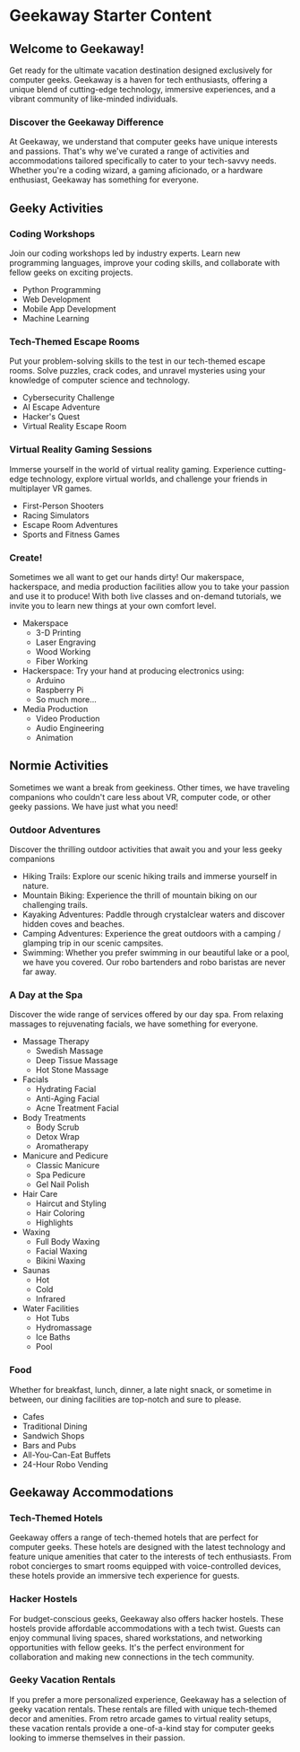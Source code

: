 # Geekaway Starter Content

## Welcome to Geekaway!

Get ready for the ultimate vacation destination designed exclusively for computer geeks. Geekaway is a haven for tech enthusiasts, offering a unique blend of cutting-edge technology, immersive experiences, and a vibrant community of like-minded individuals.

### Discover the Geekaway Difference

At Geekaway, we understand that computer geeks have unique interests and passions. That's why we've curated a range of activities and accommodations tailored specifically to cater to your tech-savvy needs. Whether you're a coding wizard, a gaming aficionado, or a hardware enthusiast, Geekaway has something for everyone.

## Geeky Activities

### Coding Workshops

Join our coding workshops led by industry experts. Learn new programming languages, improve your coding skills, and collaborate with fellow geeks on exciting projects.

- Python Programming
- Web Development
- Mobile App Development
- Machine Learning

### Tech-Themed Escape Rooms

Put your problem-solving skills to the test in our tech-themed escape rooms. Solve puzzles, crack codes, and unravel mysteries using your knowledge of computer science and technology.

- Cybersecurity Challenge
- AI Escape Adventure
- Hacker's Quest
- Virtual Reality Escape Room

### Virtual Reality Gaming Sessions

Immerse yourself in the world of virtual reality gaming. Experience cutting-edge technology, explore virtual worlds,
and challenge your friends in multiplayer VR games.

- First-Person Shooters
- Racing Simulators
- Escape Room Adventures 
- Sports and Fitness Games

### Create!

Sometimes we all want to get our hands dirty! Our makerspace, hackerspace, and media production facilities allow you to take your passion and use it to produce! With both live classes and on-demand tutorials, we invite you to learn new things at your own comfort level.

- Makerspace
  - 3-D Printing
  - Laser Engraving
  - Wood Working
  - Fiber Working
- Hackerspace: Try your hand at producing electronics using:
  - Arduino
  - Raspberry Pi
  - So much more...
- Media Production
  - Video Production
  - Audio Engineering
  - Animation

## Normie Activities

Sometimes we want a break from geekiness. Other times, we have traveling companions who couldn't care less about VR, computer code, or other geeky passions. We have just what you need!

### Outdoor Adventures

Discover the thrilling outdoor activities that await you and your less geeky companions

- Hiking Trails: Explore our scenic hiking trails and immerse yourself in nature.
- Mountain Biking: Experience the thrill of mountain biking on our challenging trails.
- Kayaking Adventures: Paddle through crystalclear waters and discover hidden coves and beaches.
- Camping Adventures: Experience the great outdoors with a camping / glamping trip in our scenic campsites.
- Swimming: Whether you prefer swimming in our beautiful lake or a pool, we have you covered. Our robo bartenders and robo baristas are never far away.

### A Day at the Spa

Discover the wide range of services offered by our day spa. From relaxing massages to rejuvenating facials, we have something for everyone.

- Massage Therapy
  - Swedish Massage
  - Deep Tissue Massage
  - Hot Stone Massage
- Facials
  - Hydrating Facial
  - Anti-Aging Facial
  - Acne Treatment Facial
- Body Treatments
  - Body Scrub
  - Detox Wrap
  - Aromatherapy
- Manicure and Pedicure
  - Classic Manicure
  - Spa Pedicure
  - Gel Nail Polish
- Hair Care
  - Haircut and Styling
  - Hair Coloring
  - Highlights
- Waxing
  - Full Body Waxing
  - Facial Waxing
  - Bikini Waxing
- Saunas
  - Hot
  - Cold
  - Infrared
- Water Facilities
  - Hot Tubs
  - Hydromassage
  - Ice Baths
  - Pool

### Food

Whether for breakfast, lunch, dinner, a late night snack, or sometime in between, our dining facilities are top-notch and sure to please.

- Cafes
- Traditional Dining
- Sandwich Shops
- Bars and Pubs
- All-You-Can-Eat Buffets
- 24-Hour Robo Vending

## Geekaway Accommodations

### Tech-Themed Hotels

Geekaway offers a range of tech-themed hotels that are perfect for computer geeks. These hotels are designed with the latest technology and feature unique amenities that cater to the interests of tech enthusiasts. From robot concierges to smart rooms equipped with voice-controlled devices, these hotels provide an immersive tech experience for guests.

### Hacker Hostels

For budget-conscious geeks, Geekaway also offers hacker hostels. These hostels provide affordable accommodations with a tech twist. Guests can enjoy communal living spaces, shared workstations, and networking opportunities with fellow geeks. It's the perfect environment for collaboration and making new connections in the tech community.

### Geeky Vacation Rentals

If you prefer a more personalized experience, Geekaway has a selection of geeky vacation rentals. These rentals are filled with unique tech-themed decor and amenities. From
retro arcade games to virtual reality setups, these vacation rentals provide a one-of-a-kind stay for computer geeks looking to immerse themselves in their passion.
